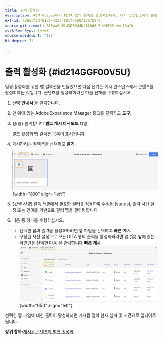 ```yaml
---
title: 출력 활성화
description: AEM Guides에서 DITA 맵의 출력을 활성화합니다. 게시 인스턴스에서 콘텐츠를 활성화하는 방법을 알아봅니다.
exl-id: a3b6cfed-813e-433c-891f-bb0715e7b94a
source-git-commit: 8504a0a52d381044bf1f0d6e7de3585ebecf3a7b
workflow-type: tm+mt
source-wordcount: '193'
ht-degree: 2%

---
```


# 출력 활성화 {#id214GGF00V5U}

일괄 활성화를 위한 맵 컬렉션을 만들었으면 다음 단계는 게시 인스턴스에서 콘텐츠를 활성화하는 것입니다. 콘텐츠를 활성화하려면 다음 단계를 수행하십시오.

1. 선택 **안내서** 을 클릭합니다.

1. 맨 위에 있는 Adobe Experience Manager 링크를 클릭하고 **도구**.

1. 을(를) 클릭합니다 **벌크 게시 대시보드** 타일.

   벌크 활성화 맵 컬렉션 목록이 표시됩니다.

1. 게시하려는 컬렉션을 선택하고 **열기**.

   ![](images/bulk-activation-collection-open.png){width="800" align="left"}

1. \(*선택 사항*\) 왼쪽 레일에서 필요한 필터를 적용하여 수정된 \(status\), 출력 사전 설정 또는 언어를 기반으로 필터 맵을 필터링합니다.
1. 다음 중 하나를 수행하십시오.

   - 선택한 맵의 출력을 활성화하려면 맵 파일을 선택하고 **빠른 게시**.
   - 구성된 사전 설정으로 모든 DITA 맵의 출력을 활성화하려면 맵 \(열\) 옆에 있는 확인란을 선택한 다음 을 클릭합니다 **빠른 게시.**
     ![](images/bulk-activation-collection-quick-publish.png){width="650" align="left"}


선택한 맵 파일에 대한 출력이 활성화되면 게시됨 열이 현재 날짜 및 시간으로 업데이트됩니다.

**상위 항목:**[&#x200B;게시된 콘텐츠의 벌크 활성화](conf-bulk-activation.md)
